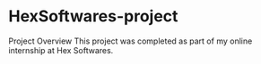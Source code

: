 # HexSoftwares-project
Project Overview
This project was completed as part of my online internship at Hex Softwares.
